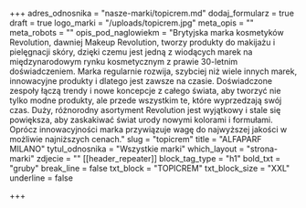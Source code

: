 +++
adres_odnosnika = "nasze-marki/topicrem.md"
dodaj_formularz = true
draft = true
logo_marki = "/uploads/topicrem.jpg"
meta_opis = ""
meta_robots = ""
opis_pod_naglowiekm = "Brytyjska marka kosmetyków Revolution, dawniej Makeup Revolution, tworzy produkty do makijażu i pielęgnacji skóry, dzięki czemu jest jedną z wiodących marek na międzynarodowym rynku kosmetycznym z prawie 30-letnim doświadczeniem. Marka regularnie rozwija, szybciej niż wiele innych marek, innowacyjne produkty i dlatego jest zawsze na czasie. Doświadczone zespoły łączą trendy i nowe koncepcje z całego świata, aby tworzyć nie tylko modne produkty, ale przede wszystkim te, które wyprzedzają swój czas. Duży, różnorodny asortyment Revolution jest wyjątkowy i stale się powiększa, aby zaskakiwać świat urody nowymi kolorami i formułami. Oprócz innowacyjności marka przywiązuje wagę do najwyższej jakości w możliwie najniższych cenach."
slug = "topicrem"
title = "ALFAPARF MILANO"
tytul_odnosnika = "Wszystkie marki"
which_layout = "strona-marki"
zdjecie = ""
[[header_repeater]]
block_tag_type = "h1"
bold_txt = "gruby"
break_line = false
txt_block = "TOPICREM"
txt_block_size = "XXL"
underline = false

+++

